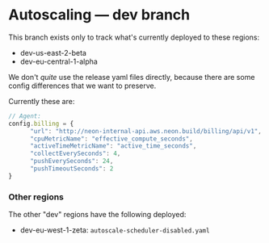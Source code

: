 # Autoscaling — dev branch

This branch exists only to track what's currently deployed to these regions:

* dev-us-east-2-beta
* dev-eu-central-1-alpha

We don't *quite* use the release yaml files directly, because there are some config differences that
we want to preserve.

Currently these are:

```js
// Agent:
config.billing = {
      "url": "http://neon-internal-api.aws.neon.build/billing/api/v1",
      "cpuMetricName": "effective_compute_seconds",
      "activeTimeMetricName": "active_time_seconds",
      "collectEverySeconds": 4,
      "pushEverySeconds": 24,
      "pushTimeoutSeconds": 2
}
```

### Other regions

The other "dev" regions have the following deployed:

* dev-eu-west-1-zeta: `autoscale-scheduler-disabled.yaml`
